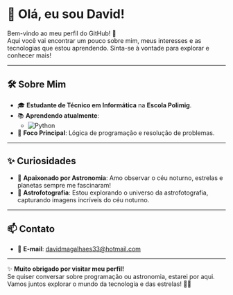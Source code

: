 # 👋 Olá, eu sou **David**!

Bem-vindo ao meu perfil do GitHub! 🌟  
Aqui você vai encontrar um pouco sobre mim, meus interesses e as tecnologias que estou aprendendo. Sinta-se à vontade para explorar e conhecer mais!

---

## 🛠️ Sobre Mim

- 🎓 **Estudante de Técnico em Informática** na **Escola Polimig**.
- 📚 **Aprendendo atualmente**:
  - ![Python](https://img.shields.io/badge/Python-3776AB?style=for-the-badge&logo=python&logoColor=white)
- 🧠 **Foco Principal**: Lógica de programação e resolução de problemas.

---

## ✨ Curiosidades

- 🌌 **Apaixonado por Astronomia**: Amo observar o céu noturno, estrelas e planetas sempre me fascinaram!
- 📸 **Astrofotografia**: Estou explorando o universo da astrofotografia, capturando imagens incríveis do céu noturno.

---

## 📫 Contato

- 📧 **E-mail**: [davidmagalhaes33@hotmail.com](mailto:davidmagalhaes33@hotmail.com)

---

✨ **Muito obrigado por visitar meu perfil!**  
Se quiser conversar sobre programação ou astronomia, estarei por aqui. Vamos juntos explorar o mundo da tecnologia e das estrelas! 🚀🌟
